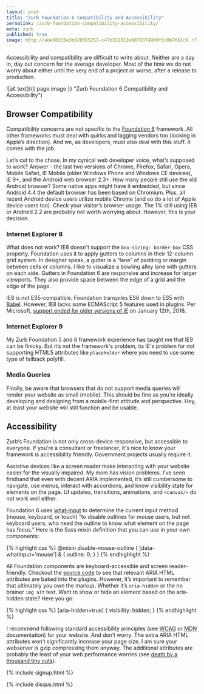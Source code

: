 ```yaml
---
layout: post
title: "Zurb Foundation 6 Compatibility and Accessibility"
permalink: /zurb-foundation-compatibility-accessibility/
meta: zurb
published: true
image: http://abe90238e3b628565257-c47b312812e6878374960f5d0b7661c9.r73.cf1.rackcdn.com/lego-guys.png
---
```

Accessibility and compatibility are difficult to write about.  Neither are a day in, day out concern for the average developer.  Most of the time we do not worry about either until the very end of a project or worse, after a release to production.

![alt text]({{ page.image }} "Zurb Foundation 6 Compatibility and Accessibility")

## Browser Compatibility

Compatibility concerns are not specific to the [Foundation 6](http://foundation.zurb.com/) framework.  All other frameworks must deal with quirks and lagging vendors too (looking in Apple’s direction).  And we, as developers, must also deal with this stuff.  It comes with the job.

Let’s cut to the chase. In my cynical web developer voice, what’s supposed to work?  Answer - the last two versions of Chrome, Firefox, Safari, Opera, Mobile Safari, IE Mobile (older Windows Phone and Windows CE devices), IE 9+, and the Android web browser 2.3+.  How many people still use the old Android browser?  Some native apps might have it embedded, but since Android 4.4 the default browser has been based on Chromium.  Plus, all recent Android device users utilize mobile Chrome (and so do a lot of Apple device users too).  Check your visitor’s browser usage.  The 1% still using IE8 or Android 2.2 are probably not worth worrying about.  However, this is your decision. 

### Internet Explorer 8

What does not work?  IE8 doesn't support the `box-sizing: border-box` CSS property.  Foundation uses it to apply gutters to columns in their 12-column grid system.  In designer speak, a gutter is a “lane” of padding or margin between cells or columns.  I like to visualize a bowling alley lane with gutters on each side.  Gutters in Foundation 6 are responsive and increase for larger viewports.  They also provide space between the edge of a grid and the edge of the page.

IE8 is not ES5-compatible.  Foundation transpiles ES6 down to ES5 with [Babel](https://babeljs.io/).  However, IE8 lacks some ECMAScript 5 features used in plugins.  Per Microsoft, [support ended for older versions of IE](https://www.microsoft.com/en-us/WindowsForBusiness/End-of-IE-support) on January 12th, 2016.

### Internet Explorer 9

My Zurb Foundation 5 and 6 framework experience has taught me that IE9 can be finicky.  But it’s not the framework's problem, its IE's problem for not supporting HTML5 attributes like `placeholder` where you need to use some type of fallback polyfill.

### Media Queries

Finally, be aware that browsers that do not support media queries will render your website as small (mobile).  This should be fine as you’re ideally developing and designing from a mobile-first attitude and perspective.  Hey, at least your website will still function and be usable.

## Accessibility

Zurb’s Foundation is not only cross-device responsive, but accessible to everyone.  If you’re a consultant or freelancer, it's nice to know your framework is accessibility friendly.  Government projects usually require it.

Assistive devices like a screen reader make interacting with your website easier for the visually impaired.  My mom has vision problems.  I’ve seen firsthand that even with decent ARIA implemented, it’s still cumbersome to navigate, use menus, interact with accordions, and know visibility state for elements on the page.  UI updates, transitions, animations, and `<canvas/>` do not work well either.

Foundation 6 uses [what-input](https://github.com/ten1seven/what-input) to determine the current input method (mouse, keyboard, or touch) “to disable outlines for mouse users, but not keyboard users, who need the outline to know what element on the page has focus.”  Here is the Sass mixin definition that you can use in your own components:

{% highlight css %}
@mixin disable-mouse-outline {
  [data-whatinput='mouse'] & {
    outline: 0;
  }
}
{% endhighlight %}

All Foundation components are keyboard-accessible and screen reader-friendly.  Checkout the [source code](https://github.com/zurb/foundation-sites) to see that relevant ARIA HTML attributes are baked into the plugins.  However, it’s important to remember that ultimately you own the markup. Whether it’s `aria-hidden` or the no brainer `img alt` text.  Want to show or hide an element based on the aria-hidden state?  Here you go:

{% highlight css %}
[aria-hidden=true] {
    visibility: hidden;
}
{% endhighlight %}

I recommend following standard accessibility principles (see [WCAG](https://www.w3.org/TR/WCAG20/) or [MDN](https://developer.mozilla.org/en-US/docs/Web/Accessibility) documentation) for your website.  And don’t worry.  The extra ARIA HTML attributes won’t significantly increase your page size.  I am sure your webserver is gzip compressing them anyway.  The additional attributes are probably the least of your web performance worries (see [death by a thousand tiny cuts](/web-page-performance-death-by-a-thousand-tiny-cuts/)).

{% include signup.html %}

{% include disqus.html %}
